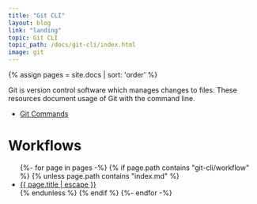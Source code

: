 ```yaml
---
title: "Git CLI"
layout: blog
link: "landing"
topic: Git CLI
topic_path: /docs/git-cli/index.html
image: git
---
```

{% assign pages = site.docs | sort: 'order' %}

Git is version control software which manages changes to files. These resources document usage of Git with the command line.

* [Git Commands](git-commands.html)


# Workflows
<ul>
{%- for page in pages -%}
  {% if page.path contains "git-cli/workflow" %}
    {% unless page.path contains "index.md" %}
      <li>
        <a href="{{ page.url | relative_url }}">
          {{ page.title | escape }}
        </a>
      </li>
    {% endunless %}
  {% endif %}
{%- endfor -%}
</ul>